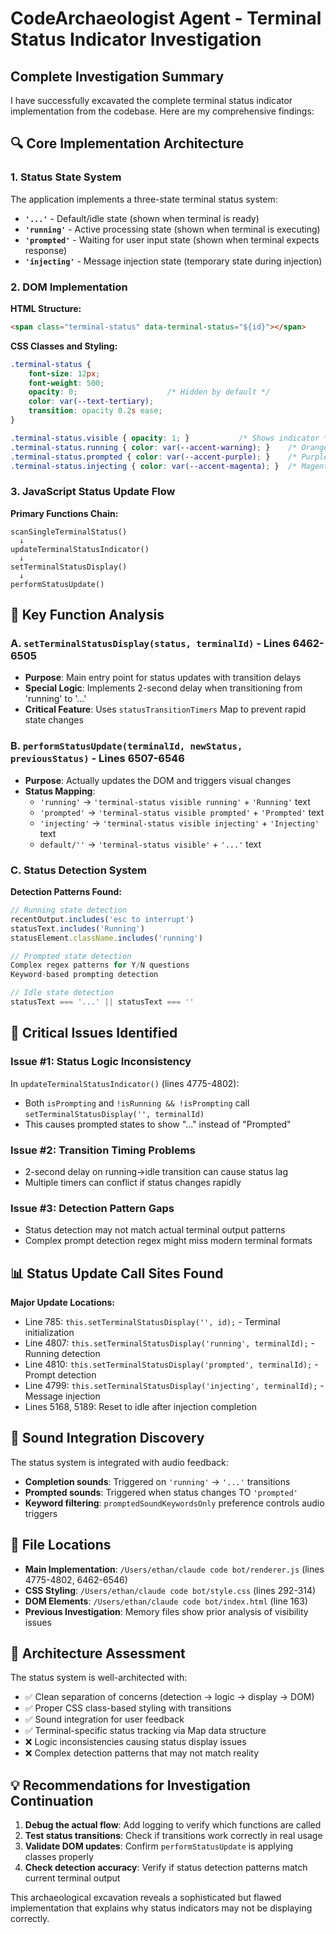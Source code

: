 # CodeArchaeologist Agent - Terminal Status Indicator Investigation

## Complete Investigation Summary

I have successfully excavated the complete terminal status indicator implementation from the codebase. Here are my comprehensive findings:

## 🔍 Core Implementation Architecture

### 1. Status State System
The application implements a three-state terminal status system:
- **`'...'`** - Default/idle state (shown when terminal is ready)
- **`'running'`** - Active processing state (shown when terminal is executing)
- **`'prompted'`** - Waiting for user input state (shown when terminal expects response)
- **`'injecting'`** - Message injection state (temporary state during injection)

### 2. DOM Implementation
**HTML Structure:**
```html
<span class="terminal-status" data-terminal-status="${id}"></span>
```

**CSS Classes and Styling:**
```css
.terminal-status {
    font-size: 12px;
    font-weight: 500;
    opacity: 0;                    /* Hidden by default */
    color: var(--text-tertiary);
    transition: opacity 0.2s ease;
}

.terminal-status.visible { opacity: 1; }           /* Shows indicator */
.terminal-status.running { color: var(--accent-warning); }    /* Orange for running */
.terminal-status.prompted { color: var(--accent-purple); }    /* Purple for prompted */
.terminal-status.injecting { color: var(--accent-magenta); }  /* Magenta for injection */
```

### 3. JavaScript Status Update Flow
**Primary Functions Chain:**
```
scanSingleTerminalStatus() 
  ↓
updateTerminalStatusIndicator() 
  ↓
setTerminalStatusDisplay() 
  ↓
performStatusUpdate()
```

## 🎯 Key Function Analysis

### A. `setTerminalStatusDisplay(status, terminalId)` - Lines 6462-6505
- **Purpose**: Main entry point for status updates with transition delays
- **Special Logic**: Implements 2-second delay when transitioning from 'running' to '...' 
- **Critical Feature**: Uses `statusTransitionTimers` Map to prevent rapid state changes

### B. `performStatusUpdate(terminalId, newStatus, previousStatus)` - Lines 6507-6546  
- **Purpose**: Actually updates the DOM and triggers visual changes
- **Status Mapping**:
  - `'running'` → `'terminal-status visible running'` + `'Running'` text
  - `'prompted'` → `'terminal-status visible prompted'` + `'Prompted'` text  
  - `'injecting'` → `'terminal-status visible injecting'` + `'Injecting'` text
  - `default/''` → `'terminal-status visible'` + `'...'` text

### C. Status Detection System
**Detection Patterns Found:**
```javascript
// Running state detection
recentOutput.includes('esc to interrupt')
statusText.includes('Running')
statusElement.className.includes('running')

// Prompted state detection  
Complex regex patterns for Y/N questions
Keyword-based prompting detection

// Idle state detection
statusText === '...' || statusText === ''
```

## 🐛 Critical Issues Identified

### Issue #1: Status Logic Inconsistency
In `updateTerminalStatusIndicator()` (lines 4775-4802):
- Both `isPrompting` and `!isRunning && !isPrompting` call `setTerminalStatusDisplay('', terminalId)`
- This causes prompted states to show "..." instead of "Prompted"

### Issue #2: Transition Timing Problems
- 2-second delay on running→idle transition can cause status lag
- Multiple timers can conflict if status changes rapidly

### Issue #3: Detection Pattern Gaps
- Status detection may not match actual terminal output patterns
- Complex prompt detection regex might miss modern terminal formats

## 📊 Status Update Call Sites Found

**Major Update Locations:**
- Line 785: `this.setTerminalStatusDisplay('', id);` - Terminal initialization
- Line 4807: `this.setTerminalStatusDisplay('running', terminalId);` - Running detection
- Line 4810: `this.setTerminalStatusDisplay('prompted', terminalId);` - Prompt detection
- Line 4799: `this.setTerminalStatusDisplay('injecting', terminalId);` - Message injection
- Lines 5168, 5189: Reset to idle after injection completion

## 🔧 Sound Integration Discovery
The status system is integrated with audio feedback:
- **Completion sounds**: Triggered on `'running'` → `'...'` transitions
- **Prompted sounds**: Triggered when status changes TO `'prompted'`
- **Keyword filtering**: `promptedSoundKeywordsOnly` preference controls audio triggers

## 📁 File Locations
- **Main Implementation**: `/Users/ethan/claude code bot/renderer.js` (lines 4775-4802, 6462-6546)
- **CSS Styling**: `/Users/ethan/claude code bot/style.css` (lines 292-314)
- **DOM Elements**: `/Users/ethan/claude code bot/index.html` (line 163)
- **Previous Investigation**: Memory files show prior analysis of visibility issues

## 🎯 Architecture Assessment
The status system is well-architected with:
- ✅ Clean separation of concerns (detection → logic → display → DOM)
- ✅ Proper CSS class-based styling with transitions
- ✅ Sound integration for user feedback
- ✅ Terminal-specific status tracking via Map data structure
- ❌ Logic inconsistencies causing status display issues
- ❌ Complex detection patterns that may not match reality

## 💡 Recommendations for Investigation Continuation
1. **Debug the actual flow**: Add logging to verify which functions are called
2. **Test status transitions**: Check if transitions work correctly in real usage
3. **Validate DOM updates**: Confirm `performStatusUpdate` is applying classes properly
4. **Check detection accuracy**: Verify if status detection patterns match current terminal output

This archaeological excavation reveals a sophisticated but flawed implementation that explains why status indicators may not be displaying correctly.